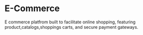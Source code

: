 # E-Commerce
E commerce platfrom built to facilitate online shopping, featuring product,catalogs,shoppings carts, and secure payment gateways.
